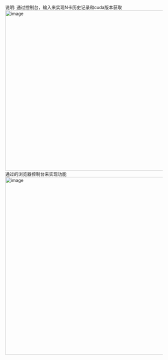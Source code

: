 说明:
通过控制台，输入来实现N卡历史记录和cuda版本获取
<img width="1021" height="512" alt="image" src="https://github.com/user-attachments/assets/3747075f-dff4-49f0-ac2a-dafdd66dddb2" />
通过的浏览器控制台来实现功能
<img width="1294" height="567" alt="image" src="https://github.com/user-attachments/assets/14a27084-666c-443e-81e8-2ae21c19073b" />



